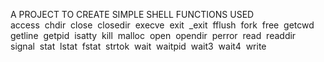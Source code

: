A PROJECT TO CREATE SIMPLE SHELL
FUNCTIONS USED  
access 
chdir 
close 
closedir 
execve 
exit 
_exit 
fflush 
fork 
free 
getcwd 
getline 
getpid 
isatty 
kill 
malloc 
open 
opendir 
perror 
read 
readdir 
signal 
stat 
lstat 
fstat 
strtok 
wait 
waitpid 
wait3 
wait4 
write 
